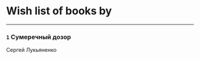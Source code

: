# Wish list of books by [](https://plus.google.com/u/0/115058436318443463985/)
---

### `1` Сумеречный дозор
Сергей Лукьяненко

